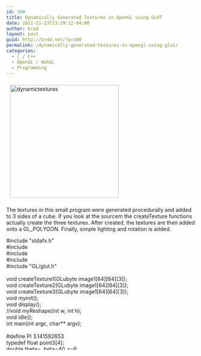 ```yaml
---
id: 380
title: Dynamically Generated Textures in OpenGL using GLUT
date: 2011-11-23T23:29:12-04:00
author: brad
layout: post
guid: http://br4d.net/?p=380
permalink: /dynamically-generated-textures-in-opengl-using-glut/
categories:
  - C / C++
  - OpenGL / WebGL
  - Programming
---
```

<div class="pull-left" style="padding:10px;">
  <a href="http://br4d.net/wp-content/uploads/2015/01/dynamictextures.png"><img src="http://br4d.net/wp-content/uploads/2015/01/dynamictextures-290x300.png" alt="dynamictextures" width="290" height="300" class="alignnone size-medium wp-image-381" srcset="http://br4d.net/wp-content/uploads/2015/01/dynamictextures-290x300.png 290w, http://br4d.net/wp-content/uploads/2015/01/dynamictextures.png 351w" sizes="(max-width: 290px) 100vw, 290px" /></a>
</div>

The textures in this small program were generated procedurally and added to 3 sides of a cube. If you look at the sourcem the createTexture functions actually create the three textures. After created, the textures are then added onto a GL_POLYGON. Finally, simple lighting and rotation is added.

<!--more-->

<div class="codecolorer-container cpp default" style="overflow:auto;white-space:nowrap;height:300px;">
  <div class="cpp codecolorer">
    <span class="co2">#include "stdafx.h"</span><br /> <span class="co2">#include <stdio.h></span><br /> <span class="co2">#include <stdlib.h></span><br /> <span class="co2">#include <math.h></span><br /> <span class="co2">#include "GL/glut.h"</span><br /> &nbsp;<br /> <span class="kw4">void</span> createTexture1<span class="br0">&#40;</span>GLubyte image1<span class="br0">&#91;</span><span class="nu0">64</span><span class="br0">&#93;</span><span class="br0">&#91;</span><span class="nu0">64</span><span class="br0">&#93;</span><span class="br0">&#91;</span><span class="nu0">3</span><span class="br0">&#93;</span><span class="br0">&#41;</span><span class="sy4">;</span><br /> <span class="kw4">void</span> createTexture2<span class="br0">&#40;</span>GLubyte image1<span class="br0">&#91;</span><span class="nu0">64</span><span class="br0">&#93;</span><span class="br0">&#91;</span><span class="nu0">64</span><span class="br0">&#93;</span><span class="br0">&#91;</span><span class="nu0">3</span><span class="br0">&#93;</span><span class="br0">&#41;</span><span class="sy4">;</span><br /> <span class="kw4">void</span> createTexture3<span class="br0">&#40;</span>GLubyte image1<span class="br0">&#91;</span><span class="nu0">64</span><span class="br0">&#93;</span><span class="br0">&#91;</span><span class="nu0">64</span><span class="br0">&#93;</span><span class="br0">&#91;</span><span class="nu0">3</span><span class="br0">&#93;</span><span class="br0">&#41;</span><span class="sy4">;</span><br /> <span class="kw4">void</span> myinit<span class="br0">&#40;</span><span class="br0">&#41;</span><span class="sy4">;</span><br /> <span class="kw4">void</span> display<span class="br0">&#40;</span><span class="br0">&#41;</span><span class="sy4">;</span><br /> <span class="co1">//void myReshape(int w, int h);</span><br /> <span class="kw4">void</span> idle<span class="br0">&#40;</span><span class="br0">&#41;</span><span class="sy4">;</span><br /> <span class="kw4">int</span> main<span class="br0">&#40;</span><span class="kw4">int</span> argc, <span class="kw4">char</span><span class="sy2">**</span> argv<span class="br0">&#41;</span><span class="sy4">;</span><br /> &nbsp;<br /> <span class="co2">#define PI 3.141592653</span><br /> <span class="kw4">typedef</span> <span class="kw4">float</span> point3<span class="br0">&#91;</span><span class="nu0">4</span><span class="br0">&#93;</span><span class="sy4">;</span><br /> <span class="kw4">double</span> theta<span class="sy1">=</span><span class="nu0"></span>, beta<span class="sy1">=</span><span class="nu0">40</span>, r<span class="sy1">=</span><span class="nu0">6</span><span class="sy4">;</span><br /> <span class="kw4">float</span> xMin<span class="sy1">=</span><span class="sy2">-</span><span class="nu0">4</span>, xMax<span class="sy1">=</span><span class="nu0">4</span>, yMin<span class="sy1">=</span><span class="sy2">-</span><span class="nu0">4</span>, yMax <span class="sy1">=</span><span class="nu0">4</span>, zMin<span class="sy1">=</span><span class="sy2">-</span><span class="nu0">6</span>, zMax<span class="sy1">=</span><span class="nu0">6</span><span class="sy4">;</span><br /> <span class="kw4">int</span> n<span class="sy1">=</span><span class="nu0">32</span>, m<span class="sy1">=</span><span class="nu0">32</span><span class="sy4">;</span><br /> GLubyte image1<span class="br0">&#91;</span><span class="nu0">64</span><span class="br0">&#93;</span><span class="br0">&#91;</span><span class="nu0">64</span><span class="br0">&#93;</span><span class="br0">&#91;</span><span class="nu0">3</span><span class="br0">&#93;</span><span class="sy4">;</span><br /> GLubyte image2<span class="br0">&#91;</span><span class="nu0">64</span><span class="br0">&#93;</span><span class="br0">&#91;</span><span class="nu0">64</span><span class="br0">&#93;</span><span class="br0">&#91;</span><span class="nu0">3</span><span class="br0">&#93;</span><span class="sy4">;</span><br /> &nbsp;<br /> <span class="kw4">void</span> createTexture1<span class="br0">&#40;</span>GLubyte image1<span class="br0">&#91;</span><span class="nu0">64</span><span class="br0">&#93;</span><span class="br0">&#91;</span><span class="nu0">64</span><span class="br0">&#93;</span><span class="br0">&#91;</span><span class="nu0">3</span><span class="br0">&#93;</span><span class="br0">&#41;</span> <span class="co1">// checkerboard</span><br /> <span class="br0">&#123;</span><br /> &nbsp; &nbsp; <span class="kw4">int</span> row, col<span class="sy4">;</span><br /> &nbsp; &nbsp; <span class="kw1">for</span><span class="br0">&#40;</span><span class="kw4">int</span> i<span class="sy1">=</span><span class="nu0"></span><span class="sy4">;</span> i<span class="sy1"><</span><span class="nu0">16</span><span class="sy4">;</span> i<span class="sy2">++</span><span class="br0">&#41;</span><br /> &nbsp; &nbsp; <span class="br0">&#123;</span><br /> &nbsp; &nbsp; &nbsp; &nbsp; <span class="kw1">for</span><span class="br0">&#40;</span><span class="kw4">int</span> j<span class="sy1">=</span><span class="nu0"></span><span class="sy4">;</span> j<span class="sy1"><</span><span class="nu0">16</span><span class="sy4">;</span> j<span class="sy2">++</span><span class="br0">&#41;</span><br /> &nbsp; &nbsp; &nbsp; &nbsp; <span class="br0">&#123;</span><br /> &nbsp; &nbsp; &nbsp; &nbsp; &nbsp; &nbsp; row <span class="sy1">=</span> i<span class="sy2">*</span><span class="nu0">4</span><span class="sy4">;</span><br /> &nbsp; &nbsp; &nbsp; &nbsp; &nbsp; &nbsp; col <span class="sy1">=</span> j<span class="sy2">*</span><span class="nu0">4</span><span class="sy4">;</span><br /> &nbsp; &nbsp; &nbsp; &nbsp; &nbsp; &nbsp; <span class="kw4">int</span> c1, c2, c3<span class="sy4">;</span><br /> &nbsp; &nbsp; &nbsp; &nbsp; &nbsp; &nbsp; <span class="kw1">for</span><span class="br0">&#40;</span><span class="kw4">int</span> k <span class="sy1">=</span> row<span class="sy4">;</span> k <span class="sy1"><</span> row<span class="sy2">+</span><span class="nu0">4</span><span class="sy4">;</span> k<span class="sy2">++</span><span class="br0">&#41;</span><br /> &nbsp; &nbsp; &nbsp; &nbsp; &nbsp; &nbsp; <span class="br0">&#123;</span><br /> &nbsp; &nbsp; &nbsp; &nbsp; &nbsp; &nbsp; &nbsp; &nbsp; <span class="kw1">for</span><span class="br0">&#40;</span><span class="kw4">int</span> l <span class="sy1">=</span> col<span class="sy4">;</span> l<span class="sy1"><</span>col<span class="sy2">+</span><span class="nu0">4</span><span class="sy4">;</span> l<span class="sy2">++</span><span class="br0">&#41;</span><br /> &nbsp; &nbsp; &nbsp; &nbsp; &nbsp; &nbsp; &nbsp; &nbsp; <span class="br0">&#123;</span><br /> &nbsp; &nbsp; &nbsp; &nbsp; &nbsp; &nbsp; &nbsp; &nbsp; &nbsp; &nbsp; <span class="kw1">if</span><span class="br0">&#40;</span><span class="br0">&#40;</span>i<span class="sy2">+</span>j<span class="br0">&#41;</span><span class="sy2">%</span><span class="nu19">2</span><span class="sy1">==</span><span class="nu0"></span><span class="br0">&#41;</span><br /> &nbsp; &nbsp; &nbsp; &nbsp; &nbsp; &nbsp; &nbsp; &nbsp; &nbsp; &nbsp; <span class="br0">&#123;</span><br /> &nbsp; &nbsp; &nbsp; &nbsp; &nbsp; &nbsp; &nbsp; &nbsp; &nbsp; &nbsp; &nbsp; &nbsp; c1<span class="sy1">=</span><span class="nu0">128</span><span class="sy4">;</span> c2<span class="sy1">=</span><span class="nu0">128</span><span class="sy4">;</span> c3<span class="sy1">=</span><span class="nu0">128</span><span class="sy4">;</span><br /> &nbsp; &nbsp; &nbsp; &nbsp; &nbsp; &nbsp; &nbsp; &nbsp; &nbsp; &nbsp; <span class="br0">&#125;</span><br /> &nbsp; &nbsp; &nbsp; &nbsp; &nbsp; &nbsp; &nbsp; &nbsp; &nbsp; &nbsp; <span class="kw1">else</span><br /> &nbsp; &nbsp; &nbsp; &nbsp; &nbsp; &nbsp; &nbsp; &nbsp; &nbsp; &nbsp; <span class="br0">&#123;</span><br /> &nbsp; &nbsp; &nbsp; &nbsp; &nbsp; &nbsp; &nbsp; &nbsp; &nbsp; &nbsp; &nbsp; &nbsp; c1<span class="sy1">=</span><span class="nu0">255</span><span class="sy4">;</span> c2<span class="sy1">=</span><span class="nu0">255</span><span class="sy4">;</span> c3<span class="sy1">=</span><span class="nu0">255</span><span class="sy4">;</span><br /> &nbsp; &nbsp; &nbsp; &nbsp; &nbsp; &nbsp; &nbsp; &nbsp; &nbsp; &nbsp; <span class="br0">&#125;</span><br /> &nbsp; &nbsp; &nbsp; &nbsp; &nbsp; &nbsp; &nbsp; &nbsp; &nbsp; &nbsp; image1<span class="br0">&#91;</span>k<span class="br0">&#93;</span><span class="br0">&#91;</span>l<span class="br0">&#93;</span><span class="br0">&#91;</span><span class="nu0"></span><span class="br0">&#93;</span><span class="sy1">=</span><span class="br0">&#40;</span>GLubyte<span class="br0">&#41;</span>c1<span class="sy4">;</span><br /> &nbsp; &nbsp; &nbsp; &nbsp; &nbsp; &nbsp; &nbsp; &nbsp; &nbsp; &nbsp; image1<span class="br0">&#91;</span>k<span class="br0">&#93;</span><span class="br0">&#91;</span>l<span class="br0">&#93;</span><span class="br0">&#91;</span><span class="nu0">1</span><span class="br0">&#93;</span><span class="sy1">=</span><span class="br0">&#40;</span>GLubyte<span class="br0">&#41;</span>c2<span class="sy4">;</span><br /> &nbsp; &nbsp; &nbsp; &nbsp; &nbsp; &nbsp; &nbsp; &nbsp; &nbsp; &nbsp; image1<span class="br0">&#91;</span>k<span class="br0">&#93;</span><span class="br0">&#91;</span>l<span class="br0">&#93;</span><span class="br0">&#91;</span><span class="nu0">2</span><span class="br0">&#93;</span><span class="sy1">=</span><span class="br0">&#40;</span>GLubyte<span class="br0">&#41;</span>c3<span class="sy4">;</span><br /> &nbsp; &nbsp; &nbsp; &nbsp; &nbsp; &nbsp; &nbsp; &nbsp; <span class="br0">&#125;</span><br /> &nbsp; &nbsp; &nbsp; &nbsp; &nbsp; &nbsp; <span class="br0">&#125;</span><br /> &nbsp; &nbsp; &nbsp; &nbsp; <span class="br0">&#125;</span><br /> &nbsp; &nbsp; <span class="br0">&#125;</span><br /> &nbsp; &nbsp; glEnable<span class="br0">&#40;</span>GL_TEXTURE_2D<span class="br0">&#41;</span><span class="sy4">;</span><br /> &nbsp; &nbsp; glTexImage2D<span class="br0">&#40;</span>GL_TEXTURE_2D,<span class="nu0"></span>,<span class="nu0">3</span>,<span class="nu0">64</span>,<span class="nu0">64</span>,<span class="nu0"></span>,GL_RGB, GL_UNSIGNED_BYTE, image1<span class="br0">&#41;</span><span class="sy4">;</span><br /> &nbsp; &nbsp; glTexParameterf<span class="br0">&#40;</span>GL_TEXTURE_2D, GL_TEXTURE_WRAP_S, GL_CLAMP<span class="br0">&#41;</span><span class="sy4">;</span><br /> &nbsp; &nbsp; glTexParameterf<span class="br0">&#40;</span>GL_TEXTURE_2D, GL_TEXTURE_WRAP_T, GL_CLAMP<span class="br0">&#41;</span><span class="sy4">;</span><br /> &nbsp; &nbsp; glTexParameterf<span class="br0">&#40;</span>GL_TEXTURE_2D, GL_TEXTURE_MAG_FILTER, GL_NEAREST<span class="br0">&#41;</span><span class="sy4">;</span><br /> &nbsp; &nbsp; glTexParameterf<span class="br0">&#40;</span>GL_TEXTURE_2D, GL_TEXTURE_MIN_FILTER, GL_NEAREST<span class="br0">&#41;</span><span class="sy4">;</span><br /> <span class="br0">&#125;</span><br /> &nbsp;<br /> <span class="kw4">void</span> createTexture2<span class="br0">&#40;</span>GLubyte image1<span class="br0">&#91;</span><span class="nu0">64</span><span class="br0">&#93;</span><span class="br0">&#91;</span><span class="nu0">64</span><span class="br0">&#93;</span><span class="br0">&#91;</span><span class="nu0">3</span><span class="br0">&#93;</span><span class="br0">&#41;</span> <span class="co1">// blue flag</span><br /> <span class="br0">&#123;</span><br /> &nbsp; &nbsp; <span class="kw1">for</span> <span class="br0">&#40;</span><span class="kw4">int</span> k<span class="sy1">=</span><span class="nu0"></span><span class="sy4">;</span> k<span class="sy1"><</span><span class="nu0">64</span><span class="sy4">;</span> k<span class="sy2">++</span><span class="br0">&#41;</span><br /> &nbsp; &nbsp; <span class="br0">&#123;</span><br /> &nbsp; &nbsp; &nbsp; &nbsp; <span class="kw1">for</span><span class="br0">&#40;</span><span class="kw4">int</span> l<span class="sy1">=</span><span class="nu0"></span><span class="sy4">;</span> l<span class="sy1"><</span><span class="nu0">64</span><span class="sy4">;</span> l<span class="sy2">++</span><span class="br0">&#41;</span><br /> &nbsp; &nbsp; &nbsp; &nbsp; <span class="br0">&#123;</span><br /> &nbsp; &nbsp; &nbsp; &nbsp; &nbsp; &nbsp; <span class="kw1">if</span><span class="br0">&#40;</span><span class="br0">&#40;</span>l <span class="sy1">>=</span> <span class="nu0"></span> <span class="sy3">&&</span> l <span class="sy1"><=</span> <span class="nu0">8</span><span class="br0">&#41;</span> <span class="sy3">||</span> <span class="br0">&#40;</span>l <span class="sy1">>=</span> <span class="nu0">16</span> <span class="sy3">&&</span> l <span class="sy1"><=</span> <span class="nu0">24</span><span class="br0">&#41;</span> <span class="sy3">||</span> <span class="br0">&#40;</span>l <span class="sy1">>=</span> <span class="nu0">32</span> <span class="sy3">&&</span> l <span class="sy1"><=</span> <span class="nu0">40</span><span class="br0">&#41;</span> <span class="sy3">||</span> <span class="br0">&#40;</span>l <span class="sy1">>=</span> <span class="nu0">48</span> <span class="sy3">&&</span> l <span class="sy1"><=</span> <span class="nu0">56</span><span class="br0">&#41;</span> <span class="br0">&#41;</span><br /> &nbsp; &nbsp; &nbsp; &nbsp; &nbsp; &nbsp; <span class="br0">&#123;</span><br /> &nbsp; &nbsp; &nbsp; &nbsp; &nbsp; &nbsp; &nbsp; &nbsp; image1<span class="br0">&#91;</span>k<span class="br0">&#93;</span><span class="br0">&#91;</span>l<span class="br0">&#93;</span><span class="br0">&#91;</span><span class="nu0"></span><span class="br0">&#93;</span><span class="sy1">=</span><span class="nu0">255</span><span class="sy4">;</span><br /> &nbsp; &nbsp; &nbsp; &nbsp; &nbsp; &nbsp; &nbsp; &nbsp; image1<span class="br0">&#91;</span>k<span class="br0">&#93;</span><span class="br0">&#91;</span>l<span class="br0">&#93;</span><span class="br0">&#91;</span><span class="nu0">1</span><span class="br0">&#93;</span><span class="sy1">=</span><span class="nu0">100</span><span class="sy4">;</span><br /> &nbsp; &nbsp; &nbsp; &nbsp; &nbsp; &nbsp; &nbsp; &nbsp; image1<span class="br0">&#91;</span>k<span class="br0">&#93;</span><span class="br0">&#91;</span>l<span class="br0">&#93;</span><span class="br0">&#91;</span><span class="nu0">2</span><span class="br0">&#93;</span><span class="sy1">=</span><span class="nu0"></span><span class="sy4">;</span><br /> &nbsp; &nbsp; &nbsp; &nbsp; &nbsp; &nbsp; <span class="br0">&#125;</span> <span class="kw1">else</span> <span class="br0">&#123;</span><br /> &nbsp; &nbsp; &nbsp; &nbsp; &nbsp; &nbsp; &nbsp; &nbsp; image1<span class="br0">&#91;</span>k<span class="br0">&#93;</span><span class="br0">&#91;</span>l<span class="br0">&#93;</span><span class="br0">&#91;</span><span class="nu0"></span><span class="br0">&#93;</span><span class="sy1">=</span><span class="nu0"></span><span class="sy4">;</span><br /> &nbsp; &nbsp; &nbsp; &nbsp; &nbsp; &nbsp; &nbsp; &nbsp; image1<span class="br0">&#91;</span>k<span class="br0">&#93;</span><span class="br0">&#91;</span>l<span class="br0">&#93;</span><span class="br0">&#91;</span><span class="nu0">1</span><span class="br0">&#93;</span><span class="sy1">=</span><span class="nu0">100</span><span class="sy4">;</span><br /> &nbsp; &nbsp; &nbsp; &nbsp; &nbsp; &nbsp; &nbsp; &nbsp; image1<span class="br0">&#91;</span>k<span class="br0">&#93;</span><span class="br0">&#91;</span>l<span class="br0">&#93;</span><span class="br0">&#91;</span><span class="nu0">2</span><span class="br0">&#93;</span><span class="sy1">=</span><span class="nu0"></span><span class="sy4">;</span><br /> &nbsp; &nbsp; &nbsp; &nbsp; &nbsp; &nbsp; <span class="br0">&#125;</span><br /> &nbsp; &nbsp; &nbsp; &nbsp; <span class="br0">&#125;</span><br /> &nbsp; &nbsp; <span class="br0">&#125;</span><br /> &nbsp; &nbsp; glEnable<span class="br0">&#40;</span>GL_TEXTURE_2D<span class="br0">&#41;</span><span class="sy4">;</span><br /> &nbsp; &nbsp; glTexImage2D<span class="br0">&#40;</span>GL_TEXTURE_2D,<span class="nu0"></span>,<span class="nu0">3</span>,<span class="nu0">64</span>,<span class="nu0">64</span>,<span class="nu0"></span>,GL_RGB, GL_UNSIGNED_BYTE, image1<span class="br0">&#41;</span><span class="sy4">;</span><br /> &nbsp; &nbsp; glTexParameterf<span class="br0">&#40;</span>GL_TEXTURE_2D, GL_TEXTURE_WRAP_S, GL_CLAMP<span class="br0">&#41;</span><span class="sy4">;</span><br /> &nbsp; &nbsp; glTexParameterf<span class="br0">&#40;</span>GL_TEXTURE_2D, GL_TEXTURE_WRAP_T, GL_CLAMP<span class="br0">&#41;</span><span class="sy4">;</span><br /> &nbsp; &nbsp; glTexParameterf<span class="br0">&#40;</span>GL_TEXTURE_2D, GL_TEXTURE_MAG_FILTER, GL_NEAREST<span class="br0">&#41;</span><span class="sy4">;</span><br /> &nbsp; &nbsp; glTexParameterf<span class="br0">&#40;</span>GL_TEXTURE_2D, GL_TEXTURE_MIN_FILTER, GL_NEAREST<span class="br0">&#41;</span><span class="sy4">;</span><br /> <span class="br0">&#125;</span><br /> &nbsp;<br /> <span class="kw4">void</span> createTexture3<span class="br0">&#40;</span>GLubyte image1<span class="br0">&#91;</span><span class="nu0">64</span><span class="br0">&#93;</span><span class="br0">&#91;</span><span class="nu0">64</span><span class="br0">&#93;</span><span class="br0">&#91;</span><span class="nu0">3</span><span class="br0">&#93;</span><span class="br0">&#41;</span><br /> <span class="br0">&#123;</span><br /> &nbsp; &nbsp; <span class="kw1">for</span> <span class="br0">&#40;</span><span class="kw4">int</span> k<span class="sy1">=</span><span class="nu0"></span><span class="sy4">;</span> k<span class="sy1"><</span><span class="nu0">64</span><span class="sy4">;</span> k<span class="sy2">++</span><span class="br0">&#41;</span><br /> &nbsp; &nbsp; <span class="br0">&#123;</span><br /> &nbsp; &nbsp; &nbsp; &nbsp; <span class="kw1">for</span><span class="br0">&#40;</span><span class="kw4">int</span> l<span class="sy1">=</span><span class="nu0"></span><span class="sy4">;</span> l<span class="sy1"><</span><span class="nu0">64</span><span class="sy4">;</span> l<span class="sy2">++</span><span class="br0">&#41;</span><br /> &nbsp; &nbsp; &nbsp; &nbsp; <span class="br0">&#123;</span><br /> &nbsp; &nbsp; &nbsp; &nbsp; &nbsp; &nbsp; <span class="kw1">if</span><span class="br0">&#40;</span>k<span class="sy1"><</span>l<span class="br0">&#41;</span><br /> &nbsp; &nbsp; &nbsp; &nbsp; &nbsp; &nbsp; <span class="br0">&#123;</span><br /> &nbsp; &nbsp; &nbsp; &nbsp; &nbsp; &nbsp; &nbsp; &nbsp; image1<span class="br0">&#91;</span>k<span class="br0">&#93;</span><span class="br0">&#91;</span>l<span class="br0">&#93;</span><span class="br0">&#91;</span><span class="nu0"></span><span class="br0">&#93;</span><span class="sy1">=</span><span class="nu0">100</span><span class="sy4">;</span><br /> &nbsp; &nbsp; &nbsp; &nbsp; &nbsp; &nbsp; &nbsp; &nbsp; image1<span class="br0">&#91;</span>k<span class="br0">&#93;</span><span class="br0">&#91;</span>l<span class="br0">&#93;</span><span class="br0">&#91;</span><span class="nu0">1</span><span class="br0">&#93;</span><span class="sy1">=</span><span class="nu0">255</span><span class="sy4">;</span><br /> &nbsp; &nbsp; &nbsp; &nbsp; &nbsp; &nbsp; &nbsp; &nbsp; image1<span class="br0">&#91;</span>k<span class="br0">&#93;</span><span class="br0">&#91;</span>l<span class="br0">&#93;</span><span class="br0">&#91;</span><span class="nu0">2</span><span class="br0">&#93;</span><span class="sy1">=</span><span class="nu0"></span><span class="sy4">;</span><br /> &nbsp; &nbsp; &nbsp; &nbsp; &nbsp; &nbsp; <span class="br0">&#125;</span> <span class="kw1">else</span> <span class="br0">&#123;</span><br /> &nbsp; &nbsp; &nbsp; &nbsp; &nbsp; &nbsp; &nbsp; &nbsp; image1<span class="br0">&#91;</span>k<span class="br0">&#93;</span><span class="br0">&#91;</span>l<span class="br0">&#93;</span><span class="br0">&#91;</span><span class="nu0"></span><span class="br0">&#93;</span><span class="sy1">=</span><span class="nu0">255</span><span class="sy4">;</span><br /> &nbsp; &nbsp; &nbsp; &nbsp; &nbsp; &nbsp; &nbsp; &nbsp; image1<span class="br0">&#91;</span>k<span class="br0">&#93;</span><span class="br0">&#91;</span>l<span class="br0">&#93;</span><span class="br0">&#91;</span><span class="nu0">1</span><span class="br0">&#93;</span><span class="sy1">=</span><span class="nu0">255</span><span class="sy4">;</span><br /> &nbsp; &nbsp; &nbsp; &nbsp; &nbsp; &nbsp; &nbsp; &nbsp; image1<span class="br0">&#91;</span>k<span class="br0">&#93;</span><span class="br0">&#91;</span>l<span class="br0">&#93;</span><span class="br0">&#91;</span><span class="nu0">2</span><span class="br0">&#93;</span><span class="sy1">=</span><span class="nu0">255</span><span class="sy4">;</span><br /> &nbsp; &nbsp; &nbsp; &nbsp; &nbsp; &nbsp; <span class="br0">&#125;</span><br /> &nbsp; &nbsp; &nbsp; &nbsp; <span class="br0">&#125;</span><br /> &nbsp; &nbsp; <span class="br0">&#125;</span><br /> &nbsp; &nbsp; glEnable<span class="br0">&#40;</span>GL_TEXTURE_2D<span class="br0">&#41;</span><span class="sy4">;</span><br /> &nbsp; &nbsp; glTexImage2D<span class="br0">&#40;</span>GL_TEXTURE_2D,<span class="nu0"></span>,<span class="nu0">3</span>,<span class="nu0">64</span>,<span class="nu0">64</span>,<span class="nu0"></span>,GL_RGB, GL_UNSIGNED_BYTE, image1<span class="br0">&#41;</span><span class="sy4">;</span><br /> &nbsp; &nbsp; glTexParameterf<span class="br0">&#40;</span>GL_TEXTURE_2D, GL_TEXTURE_WRAP_S, GL_CLAMP<span class="br0">&#41;</span><span class="sy4">;</span><br /> &nbsp; &nbsp; glTexParameterf<span class="br0">&#40;</span>GL_TEXTURE_2D, GL_TEXTURE_WRAP_T, GL_CLAMP<span class="br0">&#41;</span><span class="sy4">;</span><br /> &nbsp; &nbsp; glTexParameterf<span class="br0">&#40;</span>GL_TEXTURE_2D, GL_TEXTURE_MAG_FILTER, GL_NEAREST<span class="br0">&#41;</span><span class="sy4">;</span><br /> &nbsp; &nbsp; glTexParameterf<span class="br0">&#40;</span>GL_TEXTURE_2D, GL_TEXTURE_MIN_FILTER, GL_NEAREST<span class="br0">&#41;</span><span class="sy4">;</span><br /> <span class="br0">&#125;</span><br /> &nbsp;<br /> <span class="kw4">void</span> myinit<span class="br0">&#40;</span><span class="br0">&#41;</span><br /> <span class="br0">&#123;</span><br /> &nbsp; &nbsp; GLfloat light_ambient<span class="br0">&#91;</span><span class="br0">&#93;</span> <span class="sy1">=</span> <span class="br0">&#123;</span><span class="nu16">0.75</span>, <span class="nu16">0.75</span>, <span class="nu16">0.75</span>, <span class="nu16">1.0</span><span class="br0">&#125;</span><span class="sy4">;</span><br /> &nbsp; &nbsp; GLfloat light_diffuse<span class="br0">&#91;</span><span class="br0">&#93;</span> <span class="sy1">=</span> <span class="br0">&#123;</span><span class="nu16">1.0</span>, <span class="nu16">1.0</span>, <span class="nu16">1.0</span>, <span class="nu16">1.0</span><span class="br0">&#125;</span><span class="sy4">;</span><br /> &nbsp; &nbsp; GLfloat light_specular<span class="br0">&#91;</span><span class="br0">&#93;</span> <span class="sy1">=</span> <span class="br0">&#123;</span><span class="nu16">1.0</span>, <span class="nu16">0.0</span>, <span class="nu16">0.0</span>, <span class="nu16">1.0</span><span class="br0">&#125;</span><span class="sy4">;</span><br /> &nbsp; &nbsp; GLfloat light_position<span class="br0">&#91;</span><span class="br0">&#93;</span> <span class="sy1">=</span> <span class="br0">&#123;</span><span class="nu16">0.0</span>, <span class="nu16">0.0</span>, <span class="nu16">28.0</span>, <span class="nu16">0.0</span><span class="br0">&#125;</span><span class="sy4">;</span><br /> &nbsp; &nbsp; glLightfv<span class="br0">&#40;</span>GL_LIGHT0, GL_AMBIENT, light_ambient<span class="br0">&#41;</span><span class="sy4">;</span><br /> &nbsp; &nbsp; glLightfv<span class="br0">&#40;</span>GL_LIGHT0, GL_DIFFUSE, light_diffuse<span class="br0">&#41;</span><span class="sy4">;</span><br /> &nbsp; &nbsp; glLightfv<span class="br0">&#40;</span>GL_LIGHT0, GL_SPECULAR, light_specular<span class="br0">&#41;</span><span class="sy4">;</span><br /> &nbsp; &nbsp; glLightfv<span class="br0">&#40;</span>GL_LIGHT0, GL_POSITION, light_position<span class="br0">&#41;</span><span class="sy4">;</span><br /> &nbsp; &nbsp; <span class="kw4">float</span> lmodel_ambient<span class="br0">&#91;</span><span class="br0">&#93;</span> <span class="sy1">=</span> <span class="br0">&#123;</span><span class="nu16">0.5</span>, <span class="nu16">0.5</span>, <span class="nu16">0.5</span>, <span class="nu16">1.0</span><span class="br0">&#125;</span><span class="sy4">;</span><br /> &nbsp; &nbsp; <span class="co1">//glLightModelfv(GL_LIGHT_MODEL_AMBIENT, lmodel_ambient);</span><br /> &nbsp; &nbsp; glEnable<span class="br0">&#40;</span>GL_LIGHTING<span class="br0">&#41;</span><span class="sy4">;</span><br /> &nbsp; &nbsp; glEnable<span class="br0">&#40;</span>GL_LIGHT0<span class="br0">&#41;</span><span class="sy4">;</span><br /> &nbsp; &nbsp; glEnable<span class="br0">&#40;</span>GL_DEPTH_TEST<span class="br0">&#41;</span><span class="sy4">;</span><br /> &nbsp; &nbsp; glMatrixMode<span class="br0">&#40;</span>GL_PROJECTION<span class="br0">&#41;</span><span class="sy4">;</span><br /> &nbsp; &nbsp; glLoadIdentity<span class="br0">&#40;</span><span class="br0">&#41;</span><span class="sy4">;</span><br /> &nbsp; &nbsp; glOrtho<span class="br0">&#40;</span>xMin, xMax, yMin, yMax, zMin, zMax<span class="br0">&#41;</span><span class="sy4">;</span><br /> <span class="br0">&#125;</span><br /> &nbsp;<br /> <span class="kw4">void</span> display<span class="br0">&#40;</span><span class="br0">&#41;</span><br /> <span class="br0">&#123;</span><br /> &nbsp; &nbsp; glClear<span class="br0">&#40;</span>GL_COLOR_BUFFER_BIT <span class="sy3">|</span> GL_DEPTH_BUFFER_BIT<span class="br0">&#41;</span><span class="sy4">;</span><br /> &nbsp; &nbsp; glMatrixMode<span class="br0">&#40;</span>GL_MODELVIEW<span class="br0">&#41;</span><span class="sy4">;</span><br /> &nbsp; &nbsp; glLoadIdentity<span class="br0">&#40;</span><span class="br0">&#41;</span><span class="sy4">;</span><br /> &nbsp; &nbsp; glRotatef<span class="br0">&#40;</span><span class="nu0">20</span>, <span class="nu0">1</span>, <span class="nu0"></span>, <span class="nu0"></span><span class="br0">&#41;</span><span class="sy4">;</span><br /> &nbsp; &nbsp; glTranslatef<span class="br0">&#40;</span><span class="nu0">1</span>, <span class="nu0"></span>, <span class="nu0"></span><span class="br0">&#41;</span><span class="sy4">;</span><br /> &nbsp; &nbsp; glRotatef<span class="br0">&#40;</span>theta, <span class="nu0"></span>, <span class="nu0">1</span>, <span class="nu0"></span><span class="br0">&#41;</span><span class="sy4">;</span><br /> &nbsp; &nbsp; glTranslatef<span class="br0">&#40;</span><span class="sy2">-</span><span class="nu0">1</span>, <span class="nu0"></span>, <span class="nu0"></span><span class="br0">&#41;</span><span class="sy4">;</span><br /> &nbsp; &nbsp; createTexture2<span class="br0">&#40;</span>image2<span class="br0">&#41;</span><span class="sy4">;</span> <span class="co1">// side 1</span><br /> &nbsp; &nbsp; glBegin<span class="br0">&#40;</span>GL_POLYGON<span class="br0">&#41;</span><span class="sy4">;</span><br /> &nbsp; &nbsp; &nbsp; &nbsp; glTexCoord2f<span class="br0">&#40;</span><span class="nu0"></span>,<span class="nu0"></span><span class="br0">&#41;</span><span class="sy4">;</span> glNormal3f<span class="br0">&#40;</span><span class="nu0"></span>,<span class="nu0"></span>,<span class="nu0">1</span><span class="br0">&#41;</span><span class="sy4">;</span> glVertex3f<span class="br0">&#40;</span><span class="sy2">-</span><span class="nu0">2</span>,<span class="sy2">-</span><span class="nu0">2</span>,<span class="nu0"></span><span class="br0">&#41;</span><span class="sy4">;</span><br /> &nbsp; &nbsp; &nbsp; &nbsp; glTexCoord2f<span class="br0">&#40;</span><span class="nu0"></span>,<span class="nu0">1</span><span class="br0">&#41;</span><span class="sy4">;</span> glNormal3f<span class="br0">&#40;</span><span class="nu0"></span>,<span class="nu0"></span>,<span class="nu0">1</span><span class="br0">&#41;</span><span class="sy4">;</span> glVertex3f<span class="br0">&#40;</span><span class="nu0">2</span>,<span class="sy2">-</span><span class="nu0">2</span>,<span class="nu0"></span><span class="br0">&#41;</span><span class="sy4">;</span><br /> &nbsp; &nbsp; &nbsp; &nbsp; glTexCoord2f<span class="br0">&#40;</span><span class="nu0">1</span>,<span class="nu0">1</span><span class="br0">&#41;</span><span class="sy4">;</span> glNormal3f<span class="br0">&#40;</span><span class="nu0"></span>,<span class="nu0"></span>,<span class="nu0">1</span><span class="br0">&#41;</span><span class="sy4">;</span> glVertex3f<span class="br0">&#40;</span><span class="nu0">2</span>,<span class="nu0">2</span>,<span class="nu0"></span><span class="br0">&#41;</span><span class="sy4">;</span><br /> &nbsp; &nbsp; &nbsp; &nbsp; glTexCoord2f<span class="br0">&#40;</span><span class="nu0">1</span>,<span class="nu0"></span><span class="br0">&#41;</span><span class="sy4">;</span> glNormal3f<span class="br0">&#40;</span><span class="nu0"></span>,<span class="nu0"></span>,<span class="nu0">1</span><span class="br0">&#41;</span><span class="sy4">;</span> glVertex3f<span class="br0">&#40;</span><span class="sy2">-</span><span class="nu0">2</span>,<span class="nu0">2</span>,<span class="nu0"></span><span class="br0">&#41;</span><span class="sy4">;</span><br /> &nbsp; &nbsp; glEnd<span class="br0">&#40;</span><span class="br0">&#41;</span><span class="sy4">;</span><br /> &nbsp; &nbsp; createTexture1<span class="br0">&#40;</span>image1<span class="br0">&#41;</span><span class="sy4">;</span> <span class="co1">// side 2</span><br /> &nbsp; &nbsp; glBegin<span class="br0">&#40;</span>GL_POLYGON<span class="br0">&#41;</span><span class="sy4">;</span><br /> &nbsp; &nbsp; &nbsp; &nbsp; glTexCoord2f<span class="br0">&#40;</span><span class="nu0"></span>,<span class="nu0"></span><span class="br0">&#41;</span><span class="sy4">;</span> glNormal3f<span class="br0">&#40;</span><span class="nu0"></span>,<span class="nu0">1</span>,<span class="nu0"></span><span class="br0">&#41;</span><span class="sy4">;</span> glVertex3f<span class="br0">&#40;</span><span class="nu0">2</span>,<span class="sy2">-</span><span class="nu0">2</span>,<span class="nu0"></span><span class="br0">&#41;</span><span class="sy4">;</span><br /> &nbsp; &nbsp; &nbsp; &nbsp; glTexCoord2f<span class="br0">&#40;</span><span class="nu0"></span>,<span class="nu0">1</span><span class="br0">&#41;</span><span class="sy4">;</span> glNormal3f<span class="br0">&#40;</span><span class="nu0"></span>,<span class="nu0">1</span>,<span class="nu0"></span><span class="br0">&#41;</span><span class="sy4">;</span> glVertex3f<span class="br0">&#40;</span><span class="nu0">2</span>,<span class="nu0">2</span>,<span class="nu0"></span><span class="br0">&#41;</span><span class="sy4">;</span><br /> &nbsp; &nbsp; &nbsp; &nbsp; glTexCoord2f<span class="br0">&#40;</span><span class="nu0">1</span>,<span class="nu0">1</span><span class="br0">&#41;</span><span class="sy4">;</span> glNormal3f<span class="br0">&#40;</span><span class="nu0"></span>,<span class="nu0">1</span>,<span class="nu0"></span><span class="br0">&#41;</span><span class="sy4">;</span> glVertex3f<span class="br0">&#40;</span><span class="nu0">2</span>,<span class="nu0">2</span>,<span class="sy2">-</span><span class="nu0">4</span><span class="br0">&#41;</span><span class="sy4">;</span><br /> &nbsp; &nbsp; &nbsp; &nbsp; glTexCoord2f<span class="br0">&#40;</span><span class="nu0">1</span>,<span class="nu0"></span><span class="br0">&#41;</span><span class="sy4">;</span> glNormal3f<span class="br0">&#40;</span><span class="nu0"></span>,<span class="nu0">1</span>,<span class="nu0"></span><span class="br0">&#41;</span><span class="sy4">;</span> glVertex3f<span class="br0">&#40;</span><span class="nu0">2</span>,<span class="sy2">-</span><span class="nu0">2</span>,<span class="sy2">-</span><span class="nu0">4</span><span class="br0">&#41;</span><span class="sy4">;</span><br /> &nbsp; &nbsp; glEnd<span class="br0">&#40;</span><span class="br0">&#41;</span><span class="sy4">;</span><br /> &nbsp; &nbsp; createTexture3<span class="br0">&#40;</span>image2<span class="br0">&#41;</span><span class="sy4">;</span> <span class="co1">// side 3</span><br /> &nbsp; &nbsp; glBegin<span class="br0">&#40;</span>GL_POLYGON<span class="br0">&#41;</span><span class="sy4">;</span><br /> &nbsp; &nbsp; &nbsp; &nbsp; glTexCoord2f<span class="br0">&#40;</span><span class="nu0"></span>,<span class="nu0"></span><span class="br0">&#41;</span><span class="sy4">;</span> glNormal3f<span class="br0">&#40;</span><span class="nu0">1</span>,<span class="nu0"></span>,<span class="nu0"></span><span class="br0">&#41;</span><span class="sy4">;</span> glVertex3f<span class="br0">&#40;</span><span class="sy2">-</span><span class="nu0">2</span>,<span class="sy2">-</span><span class="nu0">2</span>,<span class="sy2">-</span><span class="nu0">4</span><span class="br0">&#41;</span><span class="sy4">;</span><br /> &nbsp; &nbsp; &nbsp; &nbsp; glTexCoord2f<span class="br0">&#40;</span><span class="nu0"></span>,<span class="nu0">1</span><span class="br0">&#41;</span><span class="sy4">;</span> glNormal3f<span class="br0">&#40;</span><span class="nu0">1</span>,<span class="nu0"></span>,<span class="nu0"></span><span class="br0">&#41;</span><span class="sy4">;</span> glVertex3f<span class="br0">&#40;</span><span class="nu0">2</span>,<span class="sy2">-</span><span class="nu0">2</span>,<span class="sy2">-</span><span class="nu0">4</span><span class="br0">&#41;</span><span class="sy4">;</span><br /> &nbsp; &nbsp; &nbsp; &nbsp; glTexCoord2f<span class="br0">&#40;</span><span class="nu0">1</span>,<span class="nu0">1</span><span class="br0">&#41;</span><span class="sy4">;</span> glNormal3f<span class="br0">&#40;</span><span class="nu0">1</span>,<span class="nu0"></span>,<span class="nu0"></span><span class="br0">&#41;</span><span class="sy4">;</span> glVertex3f<span class="br0">&#40;</span><span class="nu0">2</span>,<span class="nu0">2</span>,<span class="sy2">-</span><span class="nu0">4</span><span class="br0">&#41;</span><span class="sy4">;</span><br /> &nbsp; &nbsp; &nbsp; &nbsp; glTexCoord2f<span class="br0">&#40;</span><span class="nu0">1</span>,<span class="nu0"></span><span class="br0">&#41;</span><span class="sy4">;</span> glNormal3f<span class="br0">&#40;</span><span class="nu0">1</span>,<span class="nu0"></span>,<span class="nu0"></span><span class="br0">&#41;</span><span class="sy4">;</span> glVertex3f<span class="br0">&#40;</span><span class="sy2">-</span><span class="nu0">2</span>,<span class="nu0">2</span>,<span class="sy2">-</span><span class="nu0">4</span><span class="br0">&#41;</span><span class="sy4">;</span><br /> &nbsp; &nbsp; glEnd<span class="br0">&#40;</span><span class="br0">&#41;</span><span class="sy4">;</span><br /> &nbsp; &nbsp; <span class="co1">//createTexture1(image1); // side 4</span><br /> &nbsp; &nbsp; <span class="co1">//glBegin(GL_POLYGON);</span><br /> &nbsp; &nbsp; <span class="co1">//&nbsp; glTexCoord2f(0,0); glNormal3f(0,0,1); glVertex3f(-2,-2,0);</span><br /> &nbsp; &nbsp; <span class="co1">//&nbsp; glTexCoord2f(0,1); glNormal3f(0,0,1); glVertex3f(2,-2,-4);</span><br /> &nbsp; &nbsp; <span class="co1">//&nbsp; glTexCoord2f(1,1); glNormal3f(0,0,1); glVertex3f(-2,-2,-4);</span><br /> &nbsp; &nbsp; <span class="co1">//&nbsp; glTexCoord2f(1,0); glNormal3f(0,0,1); glVertex3f(-2,-2,0);</span><br /> &nbsp; &nbsp; <span class="co1">//glEnd();</span><br /> &nbsp; &nbsp; glutSwapBuffers<span class="br0">&#40;</span><span class="br0">&#41;</span><span class="sy4">;</span><br /> <span class="br0">&#125;</span><br /> &nbsp;<br /> <span class="kw4">void</span> idle<span class="br0">&#40;</span><span class="br0">&#41;</span><br /> <span class="br0">&#123;</span><br /> &nbsp; &nbsp; theta <span class="sy2">+</span><span class="sy1">=</span> <span class="nu16">0.25</span><span class="sy4">;</span><br /> &nbsp; &nbsp; <span class="kw1">if</span><span class="br0">&#40;</span>theta <span class="sy1">></span> <span class="nu0">360</span><span class="br0">&#41;</span><br /> &nbsp; &nbsp; &nbsp; &nbsp; theta <span class="sy2">-</span><span class="sy1">=</span> <span class="nu0">360</span><span class="sy4">;</span><br /> &nbsp; &nbsp; glutPostRedisplay<span class="br0">&#40;</span><span class="br0">&#41;</span><span class="sy4">;</span><br /> <span class="br0">&#125;</span><br /> &nbsp;<br /> <span class="kw4">int</span> main<span class="br0">&#40;</span><span class="kw4">int</span> argc, <span class="kw4">char</span><span class="sy2">**</span> argv<span class="br0">&#41;</span><br /> <span class="br0">&#123;</span><br /> &nbsp; &nbsp; glutInit<span class="br0">&#40;</span><span class="sy3">&</span>argc, argv<span class="br0">&#41;</span><span class="sy4">;</span><br /> &nbsp; &nbsp; glutInitDisplayMode<span class="br0">&#40;</span>GLUT_DOUBLE <span class="sy3">|</span> GLUT_RGB <span class="sy3">|</span> GLUT_DEPTH<span class="br0">&#41;</span><span class="sy4">;</span><br /> &nbsp; &nbsp; glutInitWindowSize<span class="br0">&#40;</span><span class="nu0">800</span>,<span class="nu0">800</span><span class="br0">&#41;</span><span class="sy4">;</span><br /> &nbsp; &nbsp; glutInitWindowPosition<span class="br0">&#40;</span><span class="nu0">50</span>,<span class="nu0">50</span><span class="br0">&#41;</span><span class="sy4">;</span><br /> &nbsp; &nbsp; glutCreateWindow<span class="br0">&#40;</span><span class="st0">"Texture Map, 10-2b"</span><span class="br0">&#41;</span><span class="sy4">;</span><br /> &nbsp; &nbsp; myinit<span class="br0">&#40;</span><span class="br0">&#41;</span><span class="sy4">;</span><br /> &nbsp; &nbsp; glutDisplayFunc<span class="br0">&#40;</span>display<span class="br0">&#41;</span><span class="sy4">;</span><br /> &nbsp; &nbsp; glutIdleFunc<span class="br0">&#40;</span>idle<span class="br0">&#41;</span><span class="sy4">;</span><br /> &nbsp; &nbsp; <span class="co1">//glutReshapeFunc(myReshape);</span><br /> &nbsp; &nbsp; glutMainLoop<span class="br0">&#40;</span><span class="br0">&#41;</span><span class="sy4">;</span><br /> &nbsp; &nbsp; <span class="kw1">return</span> <span class="nu0"></span><span class="sy4">;</span><br /> <span class="br0">&#125;</span>
  </div>
</div>